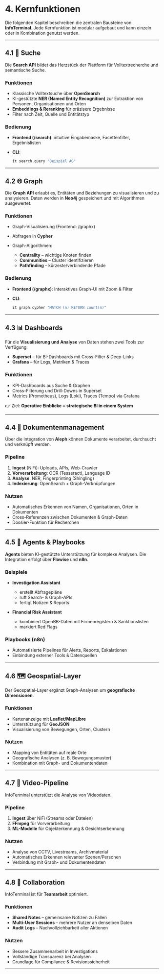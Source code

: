 # 4. Kernfunktionen

Die folgenden Kapitel beschreiben die zentralen Bausteine von **InfoTerminal**.
Jede Kernfunktion ist modular aufgebaut und kann einzeln oder in Kombination genutzt werden.

---

## 4.1 🔎 Suche

Die **Search API** bildet das Herzstück der Plattform für Volltextrecherche und semantische Suche.

### Funktionen

* Klassische Volltextsuche über **OpenSearch**
* KI-gestützte **NER (Named Entity Recognition)** zur Extraktion von Personen, Organisationen und Orten
* **Embeddings & Reranking** für präzisere Ergebnisse
* Filter nach Zeit, Quelle und Entitätstyp

### Bedienung

* **Frontend (/search)**: intuitive Eingabemaske, Facettenfilter, Ergebnislisten
* **CLI**:

  ```bash
  it search.query "Beispiel AG"
  ```

---

## 4.2 🌐 Graph

Die **Graph API** erlaubt es, Entitäten und Beziehungen zu visualisieren und zu analysieren.
Daten werden in **Neo4j** gespeichert und mit Algorithmen ausgewertet.

### Funktionen

* Graph-Visualisierung (Frontend: /graphx)
* Abfragen in **Cypher**
* Graph-Algorithmen:

  * **Centrality** – wichtige Knoten finden
  * **Communities** – Cluster identifizieren
  * **Pathfinding** – kürzeste/verbindende Pfade

### Bedienung

* **Frontend (/graphx)**: Interaktives Graph-UI mit Zoom & Filter
* **CLI**:

  ```bash
  it graph.cypher "MATCH (n) RETURN count(n)"
  ```

---

## 4.3 📊 Dashboards

Für die **Visualisierung und Analyse** von Daten stehen zwei Tools zur Verfügung:

* **Superset** – für BI-Dashboards mit Cross-Filter & Deep-Links
* **Grafana** – für Logs, Metriken & Traces

### Funktionen

* KPI-Dashboards aus Suche & Graphen
* Cross-Filterung und Drill-Downs in Superset
* Metrics (Prometheus), Logs (Loki), Traces (Tempo) via Grafana

👉 Ziel: **Operative Einblicke + strategische BI in einem System**

---

## 4.4 📂 Dokumentenmanagement

Über die Integration von **Aleph** können Dokumente verarbeitet, durchsucht und verknüpft werden.

### Pipeline

1. **Ingest** (NiFi): Uploads, APIs, Web-Crawler
2. **Vorverarbeitung**: OCR (Tesseract), Language ID
3. **Analyse**: NER, Fingerprinting (Shingling)
4. **Indexierung**: OpenSearch + Graph-Verknüpfungen

### Nutzen

* Automatisches Erkennen von Namen, Organisationen, Orten in Dokumenten
* Cross-Referenzen zwischen Dokumenten & Graph-Daten
* Dossier-Funktion für Recherchen

---

## 4.5 🤖 Agents & Playbooks

**Agents** bieten KI-gestützte Unterstützung für komplexe Analysen.
Die Integration erfolgt über **Flowise** und **n8n**.

### Beispiele

* **Investigation Assistant**

  * erstellt Abfragepläne
  * ruft Search- & Graph-APIs
  * fertigt Notizen & Reports

* **Financial Risk Assistant**

  * kombiniert OpenBB-Daten mit Firmenregistern & Sanktionslisten
  * markiert Red Flags

### Playbooks (n8n)

* Automatisierte Pipelines für Alerts, Reports, Eskalationen
* Einbindung externer Tools & Datenquellen

---

## 4.6 🗺️ Geospatial-Layer

Der Geospatial-Layer ergänzt Graph-Analysen um **geografische Dimensionen**.

### Funktionen

* Kartenanzeige mit **Leaflet/MapLibre**
* Unterstützung für **GeoJSON**
* Visualisierung von Bewegungen, Orten, Clustern

### Nutzen

* Mapping von Entitäten auf reale Orte
* Geografische Analysen (z. B. Bewegungsmuster)
* Kombination mit Graph- und Dokumentendaten

---

## 4.7 🎥 Video-Pipeline

InfoTerminal unterstützt die Analyse von Videodaten.

### Pipeline

1. **Ingest** über NiFi (Streams oder Dateien)
2. **FFmpeg** für Vorverarbeitung
3. **ML-Modelle** für Objekterkennung & Gesichtserkennung

### Nutzen

* Analyse von CCTV, Livestreams, Archivmaterial
* Automatisches Erkennen relevanter Szenen/Personen
* Verbindung mit Graph- und Dokumentendaten

---

## 4.8 👥 Collaboration

InfoTerminal ist für **Teamarbeit** optimiert.

### Funktionen

* **Shared Notes** – gemeinsame Notizen zu Fällen
* **Multi-User Sessions** – mehrere Nutzer an denselben Daten
* **Audit Logs** – Nachvollziehbarkeit aller Aktionen

### Nutzen

* Bessere Zusammenarbeit in Investigations
* Vollständige Transparenz bei Analysen
* Grundlage für Compliance & Revisionssicherheit

---
